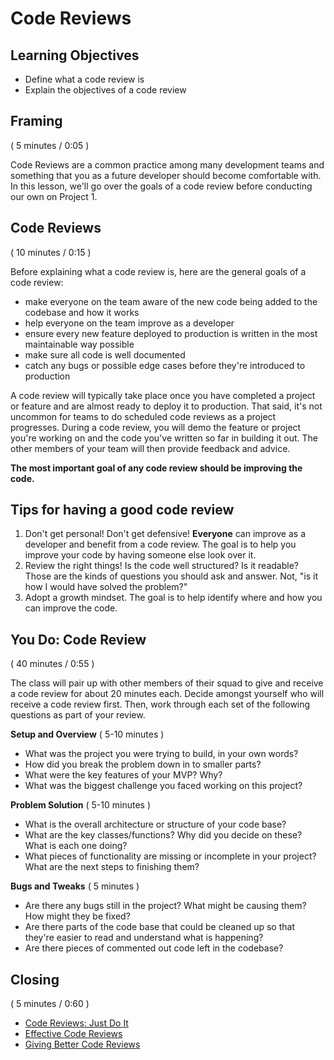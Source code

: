 # Code Reviews

## Learning Objectives

- Define what a code review is
- Explain the objectives of a code review

## Framing
( 5 minutes / 0:05 )

Code Reviews are a common practice among many development teams and something that you as a future developer should become comfortable with. In this lesson, we'll go over the goals of a code review before conducting our own on Project 1.

## Code Reviews
( 10 minutes / 0:15 )

Before explaining what a code review is, here are the general goals of a code review:
- make everyone on the team aware of the new code being added to the codebase and how it works
- help everyone on the team improve as a developer
- ensure every new feature deployed to production is written in the most maintainable way possible
- make sure all code is well documented
- catch any bugs or possible edge cases before they're introduced to production

A code review will typically take place once you have completed a project or feature and are almost ready to deploy it to production. That said, it's not uncommon for teams to do scheduled code reviews as a project progresses. During a code review, you will demo the feature or project you're working on and the code you've written so far in building it out. The other members of your team will then provide feedback and advice.

**The most important goal of any code review should be improving the code.**

## Tips for having a good code review

1. Don't get personal! Don't get defensive! **Everyone** can improve as a developer and benefit from a code review. The goal is to help you improve your code by having someone else look over it.
2. Review the right things! Is the code well structured? Is it readable? Those are the kinds of questions you should ask and answer. Not, "is it how I would have solved the problem?"
3. Adopt a growth mindset. The goal is to help identify where and how you can improve the code.

## You Do: Code Review
( 40 minutes / 0:55 )

The class will pair up with other members of their squad to give and receive a code review for about 20 minutes each. Decide amongst yourself who will receive a code review first. Then, work through each set of the following questions as part of your review.

**Setup and Overview** ( 5-10 minutes )

- What was the project you were trying to build, in your own words?
- How did you break the problem down in to smaller parts?
- What were the key features of your MVP? Why?
- What was the biggest challenge you faced working on this project?

**Problem Solution** ( 5-10 minutes )

- What is the overall architecture or structure of your code base?
- What are the key classes/functions? Why did you decide on these? What is each one doing?
- What pieces of functionality are missing or incomplete in your project? What are the next steps to finishing them?

**Bugs and Tweaks** ( 5 minutes )

- Are there any bugs still in the project? What might be causing them? How might they be fixed?
- Are there parts of the code base that could be cleaned up so that they're easier to read and understand what is happening?
- Are there pieces of commented out code left in the codebase?

## Closing
( 5 minutes / 0:60 )

- [Code Reviews: Just Do It](https://blog.codinghorror.com/code-reviews-just-do-it/)
- [Effective Code Reviews](https://blog.fogcreek.com/effective-code-reviews-9-tips-from-a-converted-skeptic/)
- [Giving Better Code Reviews](https://medium.com/@mrjoelkemp/giving-better-code-reviews-16109e0fdd36)
